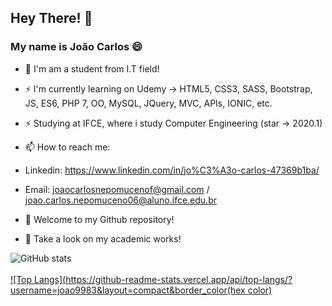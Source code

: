 
## Hey There! 👋

### My name is João Carlos 😄

- 🔭 I'm am a student from I.T field!

 
- ⚡ I'm currently learning on Udemy -> HTML5, CSS3, SASS, Bootstrap, JS, ES6, PHP 7, OO, MySQL, JQuery, MVC, APIs, IONIC, etc.
- ⚡ Studying at IFCE, where i study Computer Engineering (star -> 2020.1)


- 📫 How to reach me: 
- Linkedin: https://www.linkedin.com/in/jo%C3%A3o-carlos-47369b1ba/
- Email: joaocarlosnepomucenof@gmail.com / joao.carlos.nepomuceno06@aluno.ifce.edu.br

- 🔎 Welcome to my Github repository!
- 🔎 Take a look on my academic works! 

![GitHub stats](https://github-readme-stats.vercel.app/api?username=joao9983&show_icons=true&theme=radical)
<br/>
<br/>
[![Top Langs](https://github-readme-stats.vercel.app/api/top-langs/?username=joao9983&layout=compact&border_color(hex color)](https://github.com/joao9983/github-readme-stats)



